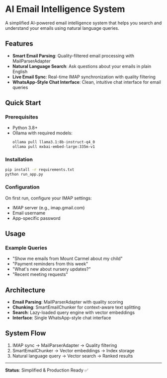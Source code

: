 # AI Email Intelligence System

A simplified AI-powered email intelligence system that helps you search and understand your emails using natural language queries.

## Features

- **Smart Email Parsing**: Quality-filtered email processing with MailParserAdapter
- **Natural Language Search**: Ask questions about your emails in plain English
- **Live Email Sync**: Real-time IMAP synchronization with quality filtering
- **WhatsApp-Style Chat Interface**: Clean, intuitive chat interface for email queries

## Quick Start

### Prerequisites
- Python 3.8+
- Ollama with required models:
  ```bash
  ollama pull llama3.1:8b-instruct-q4_0
  ollama pull mxbai-embed-large:335m-v1
  ```

### Installation
```bash
pip install -r requirements.txt
python run_app.py
```

### Configuration
On first run, configure your IMAP settings:
- IMAP server (e.g., imap.gmail.com)
- Email username
- App-specific password

## Usage

### Example Queries
- "Show me emails from Mount Carmel about my child"
- "Payment reminders from this week"
- "What's new about nursery updates?"
- "Recent meeting requests"

## Architecture

- **Email Parsing**: MailParserAdapter with quality scoring
- **Chunking**: SmartEmailChunker for context-aware text splitting  
- **Search**: Lazy-loaded query engine with vector embeddings
- **Interface**: Single WhatsApp-style chat interface

## System Flow
1. IMAP sync → MailParserAdapter → Quality filtering
2. SmartEmailChunker → Vector embeddings → Index storage
3. Natural language query → Vector search → Ranked results

---

**Status**: Simplified & Production Ready ✅